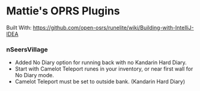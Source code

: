 # Mattie's OPRS Plugins

Built With: https://github.com/open-osrs/runelite/wiki/Building-with-IntelliJ-IDEA

### nSeersVillage
- Added No Diary option for running back with no Kandarin Hard Diary.
- Start with Camelot Teleport runes in your inventory, or near first wall for No Diary mode.
- Camelot Teleport must be set to outside bank. (Kandarin Hard Diary)